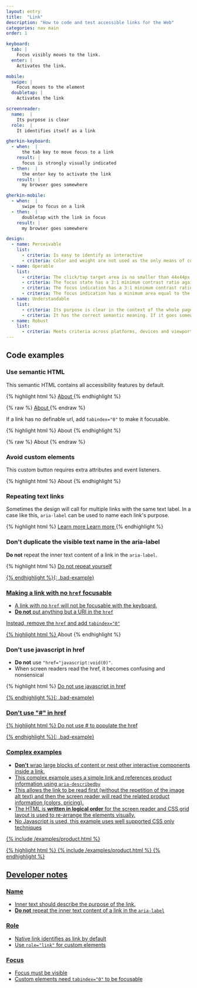 ```yaml
---
layout: entry
title:  "Link"
description: "How to code and test accessible links for the Web"
categories: nav main
order: 1

keyboard:
  tab: |
    Focus visibly moves to the link.
  enter: |
    Activates the link.

mobile:
  swipe: |
    Focus moves to the element
  doubletap: |
    Activates the link

screenreader:
  name:  |
    Its purpose is clear
  role:  |
    It identifies itself as a link

gherkin-keyboard: 
  - when:  |
      the tab key to move focus to a link
    result: |
      focus is strongly visually indicated
  - then:  |
      the enter key to activate the link
    result: |
      my browser goes somewhere

gherkin-mobile:
  - when:  |
      swipe to focus on a link
  - then:  |
      doubletap with the link in focus
    result: |
      my browser goes somewhere

design:
  - name: Perceivable
    list:
      - criteria: Is easy to identify as interactive
      - criteria: Color and weight are not used as the only means of conveying it is a link
  - name: Operable
    list:
      - criteria: The click/tap target area is no smaller than 44x44px
      - criteria: The focus state has a 3:1 minimum contrast ratio against default
      - criteria: The focus indication has a 3:1 minimum contrast ratio against adjacent elements
      - criteria: The focus indication has a minimum area equal to the width of the element and 2px in height
  - name: Understandable
    list:
      - criteria: Its purpose is clear in the context of the whole page
      - criteria: It has the correct semantic meaning. If it goes somewhere, it’s a link (that can look like a button). If it does something, it’s a button (that can look like a link)
  - name: Robust
    list:
      - criteria: Meets criteria across platforms, devices and viewports
---
```


## Code examples

### Use semantic HTML
This semantic HTML contains all accessibility features by default. 

{% highlight html %}
<a href="/about/">
  About
</a>
{% endhighlight %}

{% raw %}
<example>
<a href="/about/">
  About
</a>
</example>
{% endraw %}

If a link has no definable url, add `tabindex="0"` to make it focusable.

{% highlight html %}
<a tabindex="0">
  About
</a>
{% endhighlight %}

{% raw %}
<example>
<a tabindex="0">
  About
</a>
</example>
{% endraw %}

### Avoid custom elements
This custom button requires extra attributes and event listeners.

{% highlight html %}
<custom-element role="link" tabindex="0">
  About
</custom-element>
{% endhighlight %}

### Repeating text links

Sometimes the design will call for multiple links with the same text label. In a case like this, `aria-label` can be used to name each link's purpose.

{% highlight html %}
<a href="/security/" aria-label="Security policy">
  Learn more
</a>
<a href="/privacy/" aria-label="Privacy policy">
  Learn more
</a>
{% endhighlight %}

### Don't duplicate the visible text name in the aria-label

**Do not** repeat the inner text content of a link in the `aria-label`.

{% highlight html %}
<a href="/do-NOT-repeat-yourself/" 
   aria-label="Do NOT repeat yourself">
   Do not repeat yourself
</div>
{% endhighlight %}{: .bad-example}

### Making a link with no `href` focusable

- A link with no `href` will not be focusable with the keyboard. 
- **Do not** put anything but a URI in the `href`

Instead, remove the `href` and add `tabindex="0"`

{% highlight html %}
<a tabindex="0">
  About
</a>
{% endhighlight %}

### Don't use javascript in href

- **Do not** use `"href="javascript:void(0)"`. 
- When screen readers read the href, it becomes confusing and nonsensical 

{% highlight html %}
<a href="javascript:void(0)">
   Do not use javascript in href
</div>
{% endhighlight %}{: .bad-example}

### Don't use "#" in href

{% highlight html %}
<a href="#">
   Do not use # to populate the href
</div>
{% endhighlight %}{: .bad-example}

### Complex examples

- **Don't** wrap large blocks of content or nest other interactive components inside a link.
- This complex example uses a simple link and references product information using `aria-describedby`
- This allows the link to be read first (without the repetition of the image alt text) and then the screen reader will read the related product information (colors, pricing).
- The HTML is **written in logical order** for the screen reader and CSS grid layout is used to re-arrange the elements visually.
- No Javascript is used, this example uses well supported CSS only techniques

<example>
{% include /examples/product.html %}
</example>

{% highlight html %}
{% include /examples/product.html %}
{% endhighlight %}

## Developer notes

### Name
- Inner text should describe the purpose of the link.
- **Do not** repeat the inner text content of a link in the `aria-label`

### Role
- Native link identifies as link by default
- Use `role="link"` for custom elements

### Focus
- Focus must be visible
- Custom elements need `tabindex="0"` to be focusable